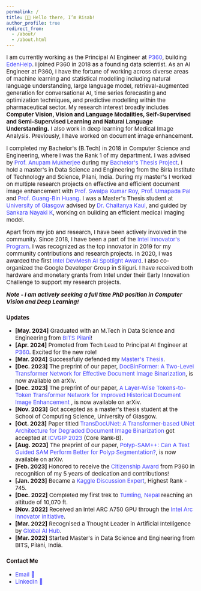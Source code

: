 ```yaml
---
permalink: /
title: 👋🏼 Hello there, I’m Risab!
author_profile: true
redirect_from: 
  - /about/
  - /about.html
---
```


<span style="font-size: 15px; color: #1B1212;">I am currently working as the Principal AI Engineer at <a href="https://www.p360.com/" style="text-decoration: none; color: #4040FF;">P360</a>, building <a href="https://www.p360.com/edenhelp/" style="text-decoration: none; color: #4040FF;">EdenHelp</a>. I joined P360 in 2018 as a founding data scientist. As an AI Engineer at P360, I have the fortune of working across diverse areas of machine learning and statistical modelling including natural language understanding, large language model, retrieval-augmented generation for conversational AI, time series forecasting and optimization techniques, and predictive modelling within the pharmaceutical sector. My research interest broadly includes <strong>Computer Vision, Vision and Language Modalities, Self-Supervised and Semi-Supervised Learning and Natural Language Understanding.</strong> I also work in deep learning for Medical Image Analysis. Previously, I have worked on document image enhancement.

<span style="font-size: 15px; color: #1B1212;">I completed my Bachelor's (B.Tech) in 2018 in Computer Science and Engineering, where I was the Rank 1 of my department. I was advised by <a href="https://scholar.google.co.in/citations?user=pixVZ0oAAAAJ&hl=en" style="text-decoration: none; color: #4040FF;">Prof. Anupam Mukherjee</a> during my <a href="https://devmesh.intel.com/projects/self-driving-bot-on-intel-architecture#about-section" style="text-decoration: none; color: #4040FF;">Bachelor's Thesis Project</a>. I hold a master's in Data Science and Engineering from the Birla Institute of Technology and Science, Pilani, India. During my master's I worked on multiple research projects on effective and efficient document image enhancement with <a href="https://scholar.google.com/citations?user=1WVrFGwAAAAJ&hl=en" style="text-decoration: none; color: #4040FF;">Prof. Swalpa Kumar Roy</a>, <a href="https://scholar.google.com/citations?user=2_z_CogAAAAJ&hl=en" style="text-decoration: none; color: #4040FF;">Prof. Umapada Pal</a> and <a href="https://scholar.google.com.sg/citations?user=LhSqQCIAAAAJ&hl=en" style="text-decoration: none; color: #4040FF;">Prof. Guang-Bin Huang</a>. I was a Master's Thesis student at <a href="https://www.gla.ac.uk/" style="text-decoration: none; color: #4040FF;">University of Glasgow</a> advised by <a href="https://chaitanya-kaul.github.io/" style="text-decoration: none; color: #4040FF;">Dr. Chaitanya Kaul</a>, and guided by <a href="https://scholar.google.co.in/citations?user=kGLZ1kAAAAAJ&hl=en" style="text-decoration: none; color: #4040FF;">Sankara Nayaki K</a>, working on building an efficient medical imaging model.

<span style="font-size: 15px; color: #1B1212;">Apart from my job and research, I have been actively involved in the community. Since 2018, I have been a part of the <a href="https://devmesh.intel.com/users/risab-biswas" style="text-decoration: none; color: #4040FF;">Intel Innovator's Program</a>. I was recognized as the top innovator in 2019 for my community contributions and research projects. In 2020, I was awarded the first <a href="https://devmesh.intel.com/posts/638312/congrats-to-our-devmesh-spotlight-award-winners" style="text-decoration: none; color: #4040FF;">Intel DevMesh AI Spotlight Award</a>. I also co-organized the Google Developer Group in Siliguri. I have received both hardware and monetary grants from Intel under their Early Innovation Challenge to support my research projects.

<span style="font-size: 15px; color: #1B1212;"><strong><em>Note - I am actively seeking a full time PhD position in Computer Vision and Deep Learning!</em></strong></span>

### <span style="font-size: 15px; color: #1B1212;">Updates</span>
- <span style="font-size: 15px; color: #1B1212;">**[May. 2024]** Graduated with an M.Tech in Data Science and Engineering from <a href="https://www.bits-pilani.ac.in/" style="color: #4040FF; text-decoration: none;">BITS Pilani</a>!</span>
- <span style="font-size: 15px; color: #1B1212;">**[Apr. 2024]** Promoted from Tech Lead to Principal AI Engineer at <a href="https://www.p360.com/leadership/" style="color: #4040FF; text-decoration: none;">P360</a>. Excited for the new role!</span>
- <span style="font-size: 15px; color: #1B1212;">**[Mar. 2024]** Successfully defended my <a href="https://arxiv.org/pdf/2406.03173" style="color: #4040FF; text-decoration: none;">Master's Thesis</a>.</span>
- <span style="font-size: 15px; color: #1B1212;">**[Dec. 2023]** The preprint of our paper, <a href="https://arxiv.org/abs/2312.03568" style="color: #4040FF; text-decoration: none;">DocBinFormer: A Two-Level Transformer Network for Effective Document Image Binarization</a>, is now available on arXiv.</span>
- <span style="font-size: 15px; color: #1B1212;">**[Dec. 2023]** The preprint of our paper, <a href="https://arxiv.org/abs/2312.03946" style="color: #4040FF; text-decoration: none;">A Layer-Wise Tokens-to-Token Transformer Network for Improved Historical Document Image Enhancement
</a>, is now available on arXiv.</span>
- <span style="font-size: 15px; color: #1B1212;">**[Nov. 2023]** Got accepted as a master's thesis student at the School of Computing Science, University of Glasgow.</span>
- <span style="font-size: 15px; color: #1B1212;">**[Oct. 2023]** Paper titled <a href="https://dl.acm.org/doi/abs/10.1145/3627631.3627639" style="color: #4040FF; text-decoration: none;">TransDocUNet: A Transformer-based UNet Architecture for Degraded Document Image Binarization</a> got accepted at <a href="https://www.iitrpr.ac.in/ICVGIP/" style="color: #4040FF; text-decoration: none;">ICVGIP 2023</a> (Core Rank-B).</span>
- <span style="font-size: 15px; color: #1B1212;">**[Aug. 2023]** The preprint of our paper, <a href="https://arxiv.org/abs/2308.06623" style="color: #4040FF; text-decoration: none;">Polyp-SAM++: Can A Text Guided SAM Perform Better for Polyp Segmentation?</a>, is now available on arXiv.</span>
- <span style="font-size: 15px; color: #1B1212;">**[Feb. 2023]** Honored to receive the <a href="https://www.linkedin.com/posts/activity-7031705908409712641-huup?utm_source=share&utm_medium=member_desktop" style="color: #4040FF; text-decoration: none;">Citizenship Award</a> from P360 in recognition of my 5 years of dedication and contributions!</span>
- <span style="font-size: 15px; color: #1B1212;">**[Jan. 2023]** Became a <a href="https://www.kaggle.com/risabbiswas19" style="color: #4040FF; text-decoration: none;">Kaggle Discussion Expert</a>, Highest Rank - 745.</span>
- <span style="font-size: 15px; color: #1B1212;">**[Dec. 2022]** Completed my first trek to <a href="https://www.google.com/url?sa=i&url=http%3A%2F%2Fdooars.info%2Ftravel-guide%2Ftumling%2F&psig=AOvVaw3xK3UBcalR2l1RHHQxV0YM&ust=1721754890653000&source=images&cd=vfe&opi=89978449&ved=0CBEQjRxqFwoTCLjLofeSu4cDFQAAAAAdAAAAABAJ" style="color: #4040FF; text-decoration: none;">Tumling, Nepal</a> reaching an altitude of 10,070 ft.</span>
- <span style="font-size: 15px; color: #1B1212;">**[Nov. 2022]** Received an Intel ARC A750 GPU through the <a href="https://community.intel.com/t5/Blogs/Products-and-Solutions/Graphics/Apply-to-be-an-Intel-Arc-Innovator/post/1348540" style="color: #4040FF; text-decoration: none;">Intel Arc Innovator initiative</a>.</span>
- <span style="font-size: 15px; color: #1B1212;">**[Mar. 2022]** Recognised a Thought Leader in Artificial Intelligence by <a href="https://www.linkedin.com/posts/globalaihub_globalaihub-thoughtleader-ai-activity-6909830724439130112-_yog?utm_source=share&utm_medium=member_desktop" style="color: #4040FF; text-decoration: none;">Global AI Hub</a>.</span>
- <span style="font-size: 15px; color: #1B1212;">**[Mar. 2022]** Started Master's in Data Science and Engineering from BITS, Pilani, India.</span>

### <span style="font-size: 15px; color: #1B1212;">Contact Me</span>
- <span style="font-size: 15px; color: #1B1212;"><a href="mailto:risabbiswas19@gmail.com" style="color: #4040FF; text-decoration: none;">Email 📩</a></span>
- <span style="font-size: 15px; color: #1B1212;"><a href="https://www.linkedin.com/in/risab-biswas/" style="color: #4040FF; text-decoration: none;">LinkedIn 🙌</a></span>